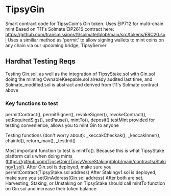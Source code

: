 # TipsyGin
Smart contract code for TipsyCoin's Gin token. Uses EIP712 for multi-chain mint
Based on T11's Solmate EIP2616 contract here: https://github.com/transmissions11/solmate/blob/main/src/tokens/ERC20.sol
Uses a similiar method as 'permit' to allow signing wallets to mint coins on any chain via our upcoming bridge, TipsyServer

## Hardhat Testing Reqs
Testing Gin.sol, as well as the integration of TipsyStake.sol with Gin.sol doing the minting
OwnableKeepable.sol already audited last time, and Solmate_modified.sol is abstract and derived from t11's Solmate contract above

### Key functions to test
permitContract(), permitSigner(), revokeSigner(), revokeContract(), setRequiredSigs(), setPause(), mintTo(), deposit()
testMint provided for testing convenience, allows you to mint Gin to anyone

Testing functions (don't worry about):
_keccakCheckak(), _keccakInner(), chainId(), return_max(), _testInit()

Most important function to test is mintTo(). Because this is what TipsyStake platform calls when doing mints (https://github.com/TipsyCoin/TipsyVerseStaking/blob/main/contracts/Stakingv1.sol).
After Gin.sol is deployed, make sure you permitContract(TipsyStake.sol address)
After Stakingv1.sol is deployed, make sure you setGinAddress(Gin.sol address)
After both are set, Harvesting, Staking, or Unstaking on TipsyStake should call mintTo function on Gin.sol and increase their token balance
